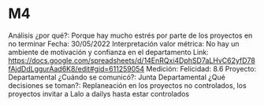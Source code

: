 # M4

Análisis ¿por qué?: Porque hay mucho estrés por parte de los proyectos en no terminar
Fecha: 30/05/2022
Interpretación valor métrica: No hay un ambiente de motivación y confianza en el departamento
Link: https://docs.google.com/spreadsheets/d/14EnRQxi4DphSD7aLHvC62yfD78fAjdDdLggurAad6K8/edit#gid=611259054
Medición: Felicidad: 8.6
Proyecto: Departamental
¿Cuándo se comunicó?: Junta Departamental
¿Qué decisiones se toman?: Replaneación en los proyectos no controlados, los proyectos invitar a Lalo a dailys hasta estar controlados